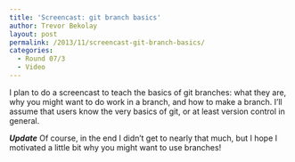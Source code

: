 ```yaml
---
title: 'Screencast: git branch basics'
author: Trevor Bekolay
layout: post
permalink: /2013/11/screencast-git-branch-basics/
categories:
  - Round 07/3
  - Video
---
```

I plan to do a screencast to teach the basics of git branches: what they are, why you might want to do work in a branch, and how to make a branch. I&#8217;ll assume that users know the very basics of git, or at least version control in general.

***Update*** Of course, in the end I didn&#8217;t get to nearly that much, but I hope I motivated a little bit why you might want to use branches!